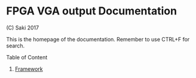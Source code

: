 # FPGA VGA output Documentation
(C) Saki 2017

This is the homepage of the documentation. Remember to use CTRL+F for search.

Table of Content

1. [Framework](Framework.md)